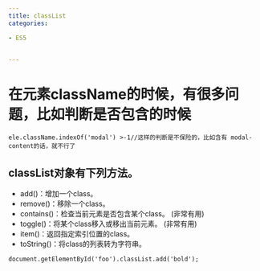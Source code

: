 ```yaml
---
title: classList
categories: 

- ES5


---
```



# 在元素className的时候，有很多问题，比如判断是否包含的时候

```
ele.className.indexOf('modal') >-1//这样的判断是不保险的，比如含有 modal-content的话，就不行了
```

## classList对象有下列方法。
- add()：增加一个class。
- remove()：移除一个class。
- contains()：检查当前元素是否包含某个class。 (非常有用)
- toggle()：将某个class移入或移出当前元素。 (非常有用)
- item()：返回指定索引位置的class。
- toString()：将class的列表转为字符串。

```
document.getElementById('foo').classList.add('bold');
```